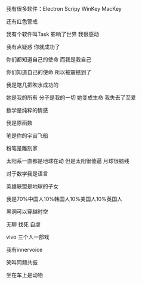 我有很多软件：Electron Scripy WinKey MacKey 

还有红色警戒

我有个软件叫Task 影响了世界 我很感动

我有点疑惑 你就成功了

你们都知道自己的使命 而我是我自己

你们知道自己的使命 所以被震撼到了

我是瞎几把吹水成功的

她是我的所有 分子是我的一切 她变成生命 我失去了至爱

数学是纯粹的情感

我是原函数

笔是你的宇宙飞船

粉笔是雕刻家

太阳系一直都是地球在动 但是太阳很傻逼 月球很脑残

对于数学我是语言

英雄联盟是地球的子女

我是70%中国人10%韩国人10%美国人10%英国人

黑洞可以穿越时空

无聊 找死 自虐

vivo 三个人一部戏

我有innervoice

笑叫同频共振

坐在车上是动物